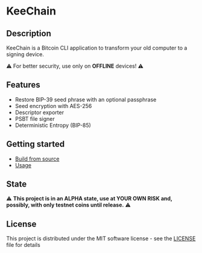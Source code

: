 # KeeChain

## Description

KeeChain is a Bitcoin CLI application to transform your old computer to a signing device.

⚠️ For better security, use only on **OFFLINE** devices! ⚠️

## Features

* Restore BIP-39 seed phrase with an optional passphrase
* Seed encryption with AES-256
* Descriptor exporter
* PSBT file signer
* Deterministic Entropy (BIP-85)

## Getting started

* [Build from source](doc/build.md) 
* [Usage](doc/usage.md) 

## State

⚠️ **This project is in an ALPHA state, use at YOUR OWN RISK and, possibly, with only testnet coins until release.** ⚠️

## License

This project is distributed under the MIT software license - see the [LICENSE](LICENSE) file for details
